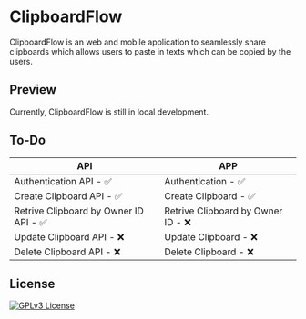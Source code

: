 
# ClipboardFlow

ClipboardFlow is an web and mobile application to seamlessly share clipboards which allows users to paste in texts which can be copied by the users.


## Preview

Currently, ClipboardFlow is still in local development. 

## To-Do

| API             | APP                                                                |
| ----------------- | ------------------------------------------------------------------ |
| Authentication API - ✅ | Authentication - ✅ |
| Create Clipboard API - ✅ | Create Clipboard - ✅ |
| Retrive Clipboard by Owner ID API - ✅ | Retrive Clipboard by Owner ID - ❌ |
| Update Clipboard API - ❌ | Update Clipboard - ❌ |
| Delete Clipboard API - ❌ | Delete Clipboard - ❌ |

    
## License

[![GPLv3 License](https://img.shields.io/badge/License-GPL%20v3-yellow.svg)](https://opensource.org/licenses/)